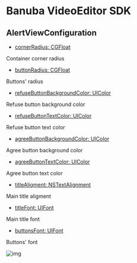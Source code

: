 # Banuba VideoEditor SDK
## AlertViewConfiguration

- [cornerRadius: CGFloat](/Example/Example/Extension/AlertViewConfiguration.swift#L4)

Container corner radius

- [buttonRadius: CGFloat](/Example/Example/Extension/AlertViewConfiguration.swift#L5)

Buttons' radius

- [refuseButtonBackgroundColor: UIColor](/Example/Example/Extension/AlertViewConfiguration.swift#L6)

Refuse button background color

- [refuseButtonTextColor: UIColor](/Example/Example/Extension/AlertViewConfiguration.swift#L7)

Refuse button text color

- [agreeButtonBackgroundColor: UIColor](/Example/Example/Extension/AlertViewConfiguration.swift#L8)

Agree button background color

- [agreeButtonTextColor: UIColor](/Example/Example/Extension/AlertViewConfiguration.swift#L9)

Agree button text color

- [titleAligment: NSTextAlignment](/Example/Example/Extension/AlertViewConfiguration.swift#L10)

Main title aligment

- [titleFont: UIFont](/Example/Example/Extension/AlertViewConfiguration.swift#L11)

Main title font

- [buttonsFont: UIFont](/Example/Example/Extension/AlertViewConfiguration.swift#L12)

Buttons' font

![img](screenshots/AlertScreen.png)
